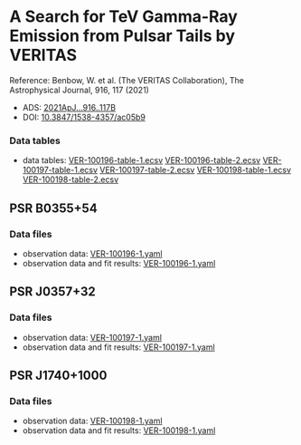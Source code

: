 # A Search for TeV Gamma-Ray Emission from Pulsar Tails by VERITAS

Reference:
Benbow, W. et al. (The VERITAS Collaboration), The Astrophysical Journal, 916, 117 (2021)

- ADS: [2021ApJ...916..117B](http://adsabs.harvard.edu/abs/2021ApJ...916..117B)
- DOI: [10.3847/1538-4357/ac05b9](https://doi.org/10.3847/1538-4357/ac05b9)

### Data tables

- data tables: [VER-100196-table-1.ecsv](VER-100196-table-1.ecsv)  [VER-100196-table-2.ecsv](VER-100196-table-2.ecsv)  [VER-100197-table-1.ecsv](VER-100197-table-1.ecsv)  [VER-100197-table-2.ecsv](VER-100197-table-2.ecsv)  [VER-100198-table-1.ecsv](VER-100198-table-1.ecsv)  [VER-100198-table-2.ecsv](VER-100198-table-2.ecsv)  
## PSR B0355+54
### Data files

- observation data: [VER-100196-1.yaml](VER-100196-1.yaml)  
- observation data and fit results: [VER-100196-1.yaml](VER-100196-1.yaml)  
## PSR J0357+32
### Data files

- observation data: [VER-100197-1.yaml](VER-100197-1.yaml)  
- observation data and fit results: [VER-100197-1.yaml](VER-100197-1.yaml)  
## PSR J1740+1000
### Data files

- observation data: [VER-100198-1.yaml](VER-100198-1.yaml)  
- observation data and fit results: [VER-100198-1.yaml](VER-100198-1.yaml)  
